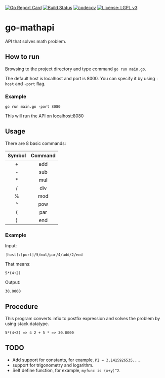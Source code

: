 [![Go Report Card](https://goreportcard.com/badge/github.com/guitarpawat/go-mathapi)](https://goreportcard.com/report/github.com/guitarpawat/go-mathapi)
[![Build Status](https://travis-ci.org/guitarpawat/go-mathapi.svg?branch=dev)](https://travis-ci.org/guitarpawat/go-mathapi)
[![codecov](https://codecov.io/gh/guitarpawat/go-mathapi/branch/master/graph/badge.svg)](https://codecov.io/gh/guitarpawat/go-mathapi)
[![License: LGPL v3](https://img.shields.io/badge/License-LGPL%20v3-blue.svg)](https://www.gnu.org/licenses/lgpl-3.0)

# go-mathapi
API that solves math problem.

## How to run
Browsing to the project directory and type command `go run main.go`.

The default host is localhost and port is 8000. You can specify it by using `-host` and `-port` flag.

### Example
```
go run main.go -port 8080
```
This will run the API on localhost:8080

## Usage
There are 8 basic commands:

| Symbol | Command |
|:------:|:-------:|
| +      | add     |
| -      | sub     |
| *      | mul     |
| /      | div     |
| %      | mod     |
| ^      | pow     |
| (      | par     |
| )      | end     |

### Example
Input:
```
[host]:[port]/5/mul/par/4/add/2/end
```
That means:
```
5*(4+2)
```
Output:
```
30.0000
```

## Procedure
This program converts infix to postfix expression and solves the problem by using stack datatype.

```
5*(4+2) => 4 2 + 5 * => 30.0000
```

## TODO
* Add support for constants, for example, `PI = 3.1415926535...`.
* support for trigonometry and logarithm.
* Self define function, for example, `myfunc is (x+y)^2`.
